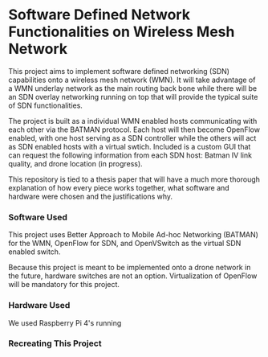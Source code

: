 # Software Defined Network Functionalities on Wireless Mesh Network

This project aims to implement software defined networking (SDN) capabilities onto a wireless mesh network (WMN). It will take advantage of a WMN underlay network as the main routing back bone while there will be an SDN overlay networking running on top that will provide the typical suite of SDN functionalities. 

The project is built as a individual WMN enabled hosts communicating with each other via the BATMAN protocol. Each host will then become OpenFlow enabled, with one host serving as a SDN controller while the others will act as SDN enabled hosts with a virtual swtich.  Included is a custom GUI that can request the following information from each SDN host: Batman IV link quality, and drone location (in progress).

This repository is tied to a thesis paper that will have a much more thorough explanation of how every piece works together, what software and hardware were chosen and the justifications why. 

### Software Used
This project uses Better Approach to Mobile Ad-hoc Networking (BATMAN) for the WMN, OpenFlow for SDN, and OpenVSwitch as the virtual SDN enabled switch. 

Because this project is meant to be implemented onto a drone network in the future, hardware switches are not an option. Virtualization of OpenFlow will be mandatory for this project.
### Hardware Used
We used Raspberry Pi 4's running 

### Recreating This Project




